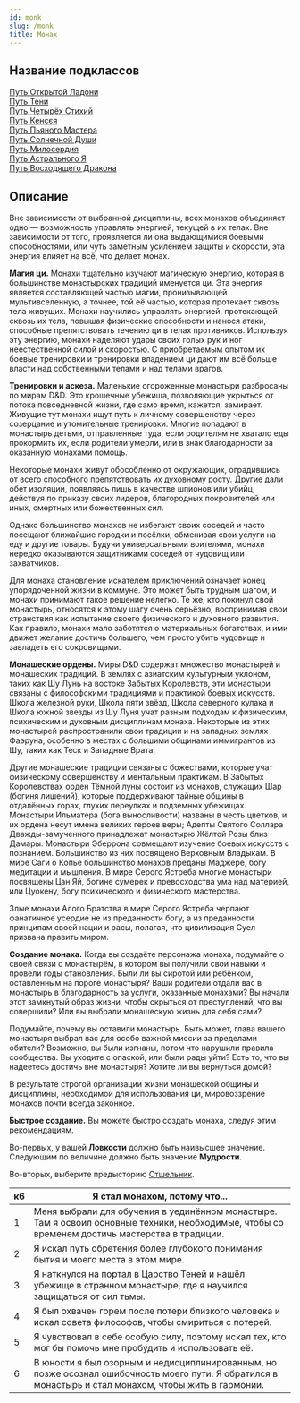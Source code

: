 ```yaml
---
id: monk
slug: /monk
title: Монах
---
```

## Название подклассов
[Путь Открытой Ладони](/docs/open-hand)  
[Путь Тени](/docs/shadow)  
[Путь Четырёх Стихий](/docs/four-elements)  
[Путь Кенсєя](/docs/kensei)  
[Путь Пьяного Мастера](/docs/drunken-master)  
[Путь Солнечной Души](/docs/sun-soul)  
[Путь Милосердия](/docs/mercy)  
[Путь Астрального Я](/docs/astral-self)  
[Путь Восходящего Дракона](/docs/ascendant-dragon)  
## Описание
Вне зависимости от выбранной дисциплины, всех монахов объединяет одно — возможность управлять энергией, текущей в их телах. Вне зависимости от того, проявляется ли она выдающимися боевыми способностями, или чуть заметным усилением защиты и скорости, эта энергия влияет на всё, что делает монах.

**Магия ци.** Монахи тщательно изучают магическую энергию, которая в большинстве монастырских традиций именуется ци. Эта энергия является составляющей частью магии, пронизывающей мультивселенную, а точнее, той её частью, которая протекает сквозь тела живущих. Монахи научились управлять энергией, протекающей сквозь их тела, повышая физические способности и нанося атаки, способные препятствовать течению ци в телах противников. Используя эту энергию, монахи наделяют удары своих голых рук и ног неестественной силой и скоростью. С приобретаемым опытом их  
боевые тренировки и тренировки владением ци дают им всё больше власти над собственными телами и над телами врагов.

**Тренировки и аскеза.** Маленькие огороженные монастыри разбросаны по мирам D&D. Это крошечные убежища, позволяющие укрыться от потока повседневной жизни, где само время, кажется, замирает. Живущие тут монахи ищут путь к личному совершенству через созерцание и утомительные тренировки. Многие попадают в монастырь детьми, отправленные туда, если родителям не хватало еды прокормить их, если родители умерли, или в знак благодарности за оказанную монахами помощь.

Некоторые монахи живут обособленно от окружающих, оградившись от всего способного препятствовать их духовному росту. Другие дали обет изоляции, появляясь лишь в качестве шпионов или убийц, действуя по приказу своих лидеров, благородных покровителей или иных, смертных или божественных сил.

Однако большинство монахов не избегают своих соседей и часто посещают ближайшие городки и посёлки, обменивая свои услуги на еду и другие товары. Будучи универсальными воителями, монахи нередко оказываются защитниками соседей от чудовищ или захватчиков.

Для монаха становление искателем приключений означает конец упорядоченной жизни в коммуне. Это может быть трудным шагом, и монахи принимают такое решение нелегко. Те же, кто покинул свой монастырь, относятся к этому шагу очень серьёзно, воспринимая свои странствия как испытание своего физического и духовного развития. Как правило, монахи мало заботятся о материальных богатствах, и ими движет желание достичь большего, чем просто убить чудовище и завладеть его сокровищами.

**Монашеские ордены.** Миры D&D содержат множество монастырей и монашеских традиций. В землях с азиатским культурным уклоном, таких как Шу Лунь на востоке Забытых Королевств, эти монастыри связаны с философскими традициями и практикой боевых искусств. Школа железной руки, Школа пяти звёзд, Школа северного кулака и Школа южной звезды из Шу Луня учат разным подходам к физическим, психическим и духовным дисциплинам монаха. Некоторые из этих монастырей распространили свои традиции и на западных землях Фаэруна, особенно в местах с большими общинами иммигрантов из Шу, таких как Теск и Западные Врата.

Другие монашеские традиции связаны с божествами, которые учат физическому совершенству и ментальным практикам. В Забытых Королевствах орден Тёмной луны состоит из монахов, служащих Шар (богиня лишений), которые поддерживают тайные общины в отдалённых горах, глухих переулках и подземных убежищах. Монастыри Ильматера (бога выносливости) названы в честь цветков, и их ордена несут имена великих героев веры; Адепты Святого Соллара Дважды-замученного принадлежат монастырю Жёлтой Розы близ Дамары. Монастыри Эберрона совмещают изучение боевых искусств с познанием. Большинство из них посвящено Верховным Владыкам. В мире Саги о Копье большинство монахов преданы Маджере, богу медитации и мышления. В мире Серого Ястреба многие монастыри посвящены Цан Яй, богине сумерек и превосходства ума над материей, или Цуокену, богу психического и физического мастерства.

Злые монахи Алого Братства в мире Серого Ястреба черпают фанатичное усердие не из преданности богу, а из преданности принципам своей нации и расы, полагая, что цивилизация Суел призвана править миром.

**Создание монаха.** Когда вы создаёте персонажа монаха, подумайте о своей связи с монастырём, в котором вы получили свои навыки и провели годы становления. Были ли вы сиротой или ребёнком, оставленным на пороге монастыря? Ваши родители отдали вас в монастырь в благодарность за услуги, оказанные монахами? Вы начали этот замкнутый образ жизни, чтобы скрыться от преступлений, что вы совершили? Или вы выбрали монашескую жизнь для себя сами?

Подумайте, почему вы оставили монастырь. Быть может, глава вашего монастыря выбрал вас для особо важной миссии за пределами обители? Возможно, вы были изгнаны, потом что нарушили правила сообщества. Вы уходите с опаской, или были рады уйти? Есть то, что вы надеетесь достичь вне монастыря? Хотите ли вы вернуться домой?

В результате строгой организации жизни монашеской общины и дисциплины, необходимой для использования ци, мировоззрение монахов почти всегда законное.

**Быстрое создание.** Вы можете быстро создать монаха, следуя этим рекомендациям.

Во-первых, у вашей **Ловкости** должно быть наивысшее значение. Следующим по величине должно быть значение **Мудрости**.

Во-вторых, выберите предысторию [Отшельник](/docs/hermit).

|к6|Я стал монахом, потому что...|
|---|---|
|1|Меня выбрали для обучения в уединённом монастыре. Там я освоил основные техники, необходимые, чтобы со временем достичь мастерства в традиции.|
|2|Я искал путь обретения более глубокого понимания бытия и моего места в этом мире.|
|3|Я наткнулся на портал в Царство Теней и нашёл убежище в странном монастыре, где я научился защищаться от сил тьмы.|
|4|Я был охвачен горем после потери близкого человека и искал совета философов, чтобы смириться с потерей.|
|5|Я чувствовал в себе особую силу, поэтому искал тех, кто мог бы помочь мне пробудить и использовать её.|
|6|В юности я был озорным и недисциплинированным, но позже осознал ошибочность моего пути. Я обратился в монастырь и стал монахом, чтобы жить в гармонии.|